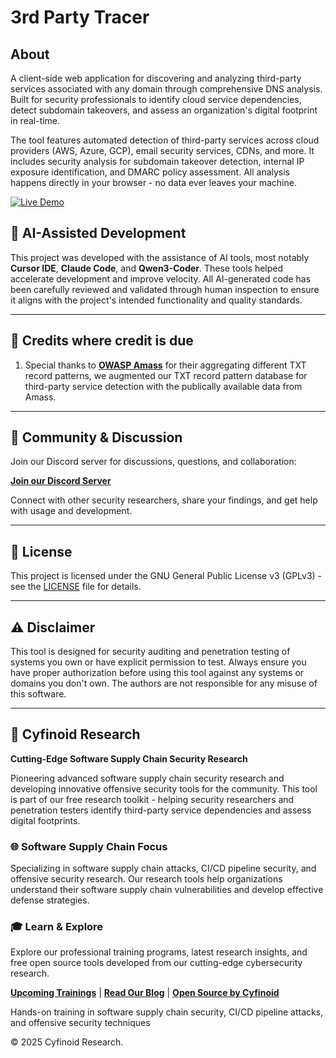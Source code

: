 # 3rd Party Tracer

## About

A client-side web application for discovering and analyzing third-party services associated with any domain through comprehensive DNS analysis. Built for security professionals to identify cloud service dependencies, detect subdomain takeovers, and assess an organization's digital footprint in real-time. 

The tool features automated detection of third-party services across cloud providers (AWS, Azure, GCP), email security services, CDNs, and more. It includes security analysis for subdomain takeover detection, internal IP exposure identification, and DMARC policy assessment. All analysis happens directly in your browser - no data ever leaves your machine.

[![Live Demo](https://img.shields.io/badge/Live%20Demo-3rd%20Party%20Tracer-blue?style=for-the-badge&logo=github)](https://cyfinoid.github.io/3ptracer/)

## 🤖 AI-Assisted Development

This project was developed with the assistance of AI tools, most notably **Cursor IDE**, **Claude Code**, and **Qwen3-Coder**. These tools helped accelerate development and improve velocity. All AI-generated code has been carefully reviewed and validated through human inspection to ensure it aligns with the project's intended functionality and quality standards.

---

## 🙏 Credits where credit is due

1. Special thanks to **[OWASP Amass](https://github.com/owasp-amass/amass)** for their aggregating different TXT record patterns, we augmented our TXT record pattern database for third-party service detection with the publically available data from Amass.

---

## 💬 Community & Discussion

Join our Discord server for discussions, questions, and collaboration:

**[Join our Discord Server](https://discord.gg/7trkcUFrgR)**

Connect with other security researchers, share your findings, and get help with usage and development.

---

## 📄 License

This project is licensed under the GNU General Public License v3 (GPLv3) - see the [LICENSE](LICENSE) file for details.

---

## ⚠️ Disclaimer

This tool is designed for security auditing and penetration testing of systems you own or have explicit permission to test. Always ensure you have proper authorization before using this tool against any systems or domains you don't own. The authors are not responsible for any misuse of this software.

---

## 🔬 Cyfinoid Research

**Cutting-Edge Software Supply Chain Security Research**

Pioneering advanced software supply chain security research and developing innovative offensive security tools for the community. This tool is part of our free research toolkit - helping security researchers and penetration testers identify third-party service dependencies and assess digital footprints.

### 🌐 Software Supply Chain Focus

Specializing in software supply chain attacks, CI/CD pipeline security, and offensive security research. Our research tools help organizations understand their software supply chain vulnerabilities and develop effective defense strategies.

### 🎓 Learn & Explore

Explore our professional training programs, latest research insights, and free open source tools developed from our cutting-edge cybersecurity research.

**[Upcoming Trainings](https://cyfinoid.com/trainings/#upcoming-trainings)** | **[Read Our Blog](https://cyfinoid.com/blog/)** | **[Open Source by Cyfinoid](https://cyfinoid.com/open-source/)**

Hands-on training in software supply chain security, CI/CD pipeline attacks, and offensive security techniques

© 2025 Cyfinoid Research.
